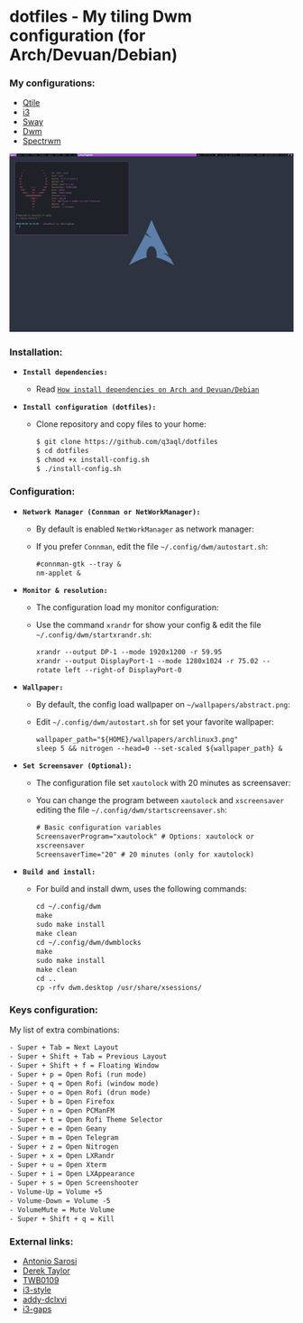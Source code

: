 dotfiles - My tiling Dwm configuration (for Arch/Devuan/Debian)
===============================================================

### My configurations:

* [Qtile](README-qtile.md)
* [i3](README-i3.md)
* [Sway](README-sway.md)
* [Dwm](README-dwm.md)
* [Spectrwm](README-spectrwm.md)

![dwm](examples/dwm.png)

### Installation:

  * **`Install dependencies:`**
  
    * Read [`How install dependencies on Arch and Devuan/Debian`](Dependencies.md)

  * **`Install configuration (dotfiles):`**
  
    * Clone repository and copy files to your home:

      ```shell
      $ git clone https://github.com/q3aql/dotfiles
      $ cd dotfiles
      $ chmod +x install-config.sh
      $ ./install-config.sh
      ````

### Configuration:

  * **`Network Manager (Connman or NetWorkManager):`**
  
    * By default is enabled `NetWorkManager` as network manager:
    * If you prefer `Connman`, edit the file `~/.config/dwm/autostart.sh`:
    
      ```shell
      #connman-gtk --tray &
      nm-applet &
      ````

  * **`Monitor & resolution:`**
  
    * The configuration load my monitor configuration:
    * Use the command `xrandr` for show your config & edit the file `~/.config/dwm/startxrandr.sh`:
    
      ```shell
      xrandr --output DP-1 --mode 1920x1200 -r 59.95
      xrandr --output DisplayPort-1 --mode 1280x1024 -r 75.02 --rotate left --right-of DisplayPort-0
      ````

  * **`Wallpaper:`**
  
    * By default, the config load wallpaper on `~/wallpapers/abstract.png`:
    * Edit  `~/.config/dwm/autostart.sh` for set your favorite wallpaper:
    
      ```shell
      wallpaper_path="${HOME}/wallpapers/archlinux3.png"
      sleep 5 && nitrogen --head=0 --set-scaled ${wallpaper_path} &
      ````

 * **`Set Screensaver (Optional):`**

    * The configuration file set `xautolock` with 20 minutes as screensaver:
    * You can change the program between `xautolock` and `xscreensaver` editing the file `~/.config/dwm/startscreensaver.sh`:

      ```shell
      # Basic configuration variables
      ScreensaverProgram="xautolock" # Options: xautolock or xscreensaver
      ScreensaverTime="20" # 20 minutes (only for xautolock)
      ````

  * **`Build and install:`**
  
    * For build and install dwm, uses the following commands:
    
      ```shell
      cd ~/.config/dwm
      make
      sudo make install
      make clean
      cd ~/.config/dwm/dwmblocks
      make
      sudo make install
      make clean
      cd ..
      cp -rfv dwm.desktop /usr/share/xsessions/
      ````

### Keys configuration:

My list of extra combinations:

    - Super + Tab = Next Layout
    - Super + Shift + Tab = Previous Layout
    - Super + Shift + f = Floating Window
    - Super + p = Open Rofi (run mode)
    - Super + q = Open Rofi (window mode)
    - Super + o = Open Rofi (drun mode)
    - Super + b = Open Firefox
    - Super + n = Open PCManFM
    - Super + t = Open Rofi Theme Selector
    - Super + e = Open Geany
    - Super + m = Open Telegram 
    - Super + z = Open Nitrogen 
    - Super + x = Open LXRandr
    - Super + u = Open Xterm
    - Super + i = Open LXAppearance
    - Super + s = Open Screenshooter
    - Volume-Up = Volume +5
    - Volume-Down = Volume -5
    - VolumeMute = Mute Volume
    - Super + Shift + q = Kill

### External links:

* [Antonio Sarosi](https://github.com/antoniosarosi/dotfiles/)
* [Derek Taylor](https://gitlab.com/dwt1/dotfiles/)
* [TWB0109](https://github.com/TWB0109/PDots)
* [i3-style](https://github.com/altdesktop/i3-style)
* [addy-dclxvi](https://github.com/addy-dclxvi/i3-starterpack)
* [i3-gaps](https://github.com/Airblader/i3)
